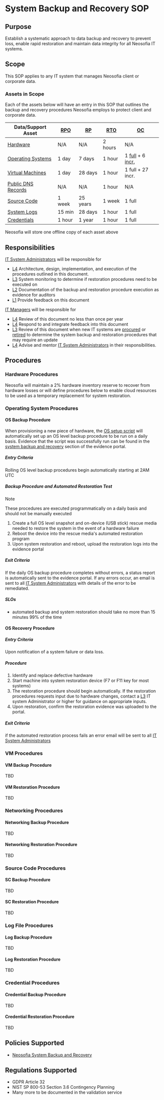 <!--- Internal Links --->
[rpo]:  /website/qms/glossary.md#recovery-point-objective-rpo
[rto]:  /website/qms/glossary.md#recovery-time-objective-rto
[rp]:   /website/qms/glossary.md#retention-period
[oc]:   /website/qms/glossary.md#online-copy
[full]: /website/qms/glossary.md#full-copy
[incr]: /website/qms/glossary.md#incremental-copy
[tbd]:  /website/qms/glossary.md#to-be-determined-tbd

[sa]:   /website/qms/roles.md#system-administrator-sa
[itm]:  /website/qms/roles.md#it-manager
[itm-lvl]: /website/qms/roles.md#itm-levels
[sa-lvl]:  /website/qms/roles.md#sa-levels

[pol-sbr]: /website/qms/policies.md#system-backup-and-recovery

[hwp]: #hardware-procedures
[osp]: #operating-system-procedures
[vmp]: #vm-procedures
[netp]: #networking-procedures
[scp]: #source-code-procedures
[logsp]: #log-file-procedures
[credsp]: #credential-procedures

<!--- External Links --->
[os-setup]: https://github.com/Neosofia/corporate/blob/main/os/proxmox/rearSetup.sh

# System Backup and Recovery SOP

## Purpose

Establish a systematic approach to data backup and recovery to prevent loss, enable rapid restoration and maintain data integrity for all Neosofia IT systems.

## Scope

This SOP applies to any IT system that manages Neosofia client or corporate data.

### Assets in Scope

Each of the assets below will have an entry in this SOP that outlines the backup and recovery procedures Neosofia employs to protect client and corporate data.

Data/Support Asset         | [RPO][rpo] | [RP][rp] | [RTO][rto] | [OC][oc]
---------------------------|------------|----------|------------|---------------------------------
[Hardware][hwp]            | N/A        | N/A      | 2 hours    | N/A
[Operating Systems][osp]   | 1 day      | 7 days   | 1 hour     | 1 [full][full] + 6 [incr.][incr]
[Virtual Machines][vmp]    | 1 day      | 28 days  | 1 hour     | 1 full + 27 incr.
[Public DNS Records][netp] | N/A        | N/A      | 1 hour     | N/A
[Source Code][scp]         | 1 week     | 25 years | 1 week     | 1 full
[System Logs][logsp]       | 15 min     | 28 days  | 1 hour     | 1 full
[Credentials][credsp]      | 1 hour     | 1 year   | 1 hour     | 1 full

Neosofia will store one offline copy of each asset above

## Responsibilities

[IT System Administrators][sa] will be responsible for
* [L4][sa-lvl] Architecture, design, implementation, and execution of the procedures outlined in this document.
* [L3][sa-lvl] System monitoring to determine if restoration procedures need to be executed on
* [L2][sa-lvl] Documentation of the backup and restoration procedure execution as evidence for auditors
* [L1][sa-lvl] Provide feedback on this document

[IT Managers][itm] will be responsible for 
* [L4][itm-lvl] Review of this document no less than once per year
* [L4][itm-lvl] Respond to and integrate feedback into this document
* [L3][itm-lvl] Review of this document when new IT systems are [procured][tbd] or [retired][tbd] to determine the system backup and restoration procedures that may require an update
* [L4][itm-lvl] Advise and mentor [IT System Administrators][sa] in their responsibilities.

## Procedures 


### Hardware Procedures

Neosofia will maintain a 2% hardware inventory reserve to recover from hardware losses or will define procedures below to enable cloud resources to be used as a temporary replacement for system restoration. 

### Operating System Procedures

#### OS Backup Procedure

When provisioning a new piece of hardware, the [OS setup script][os-setup] will automatically set up an OS level backup procedure to be run on a daily basis. Evidence that the script was successfully run can be found in the [system backup and recovery][tbd] section of the evidence portal.

##### Entry Criteria

Rolling OS level backup procedures begin automatically starting at 2AM UTC

##### Backup Procedure and Automated Restoration Test

> [!NOTE]
> These procedures are executed programmatically on a daily basis and should not be manually executed

1. Create a full OS level snapshot and on-device (USB stick) rescue media needed to restore the system in the event of a hardware failure
1. Reboot the device into the rescue media's automated restoration program
1. Upon system restoration and reboot, upload the restoration logs into the evidence portal

##### Exit Criteria

If the daily OS backup procedure completes without errors, a status report is automatically sent to the evidence portal. If any errors occur, an email is sent to all [IT System Administrators](/website/qms/roles.md#system-administrator-sa) with details of the error to be remediated.

##### SLOs
* automated backup and system restoration should take no more than 15 minutes 99% of the time


#### OS Recovery Procedure

##### Entry Criteria

Upon notification of a system failure or data loss.

##### Procedure
1. Identify and replace defective hardware
1. Start machine into system restoration device (F7 or F11 key for most systems)
1. The restoration procedure should begin automatically. If the restoration procedures requests input due to hardware changes, contact a [L3][sa-lvl] IT system Administrator or higher for guidance on appropriate inputs.
1. Upon restoration, confirm the restoration evidence was uploaded to the portal.

##### Exit Criteria

if the automated restoration process fails an error email will be sent to all [IT System Administrators](/website/qms/roles.md#system-administrator-sa)

### VM Procedures

#### VM Backup Procedure

TBD

#### VM Restoration Procedure

TBD

### Networking Procedures

#### Networking Backup Procedure

TBD

#### Networking Restoration Procedure

TBD

### Source Code Procedures


#### SC Backup Procedure

TBD

#### SC Restoration Procedure

TBD

### Log File Procedures


#### Log Backup Procedure

TBD

#### Log Restoration Procedure

TBD

### Credential Procedures


#### Credential Backup Procedure

TBD

#### Credential Restoration Procedure

TBD


## Policies Supported

* [Neosofia System Backup and Recovery][pol-sbr]

## Regulations Supported 
 * GDPR Article 32
 * NIST SP 800-53 Section 3.6 Contingency Planning
 * Many more to be documented in the validation service
